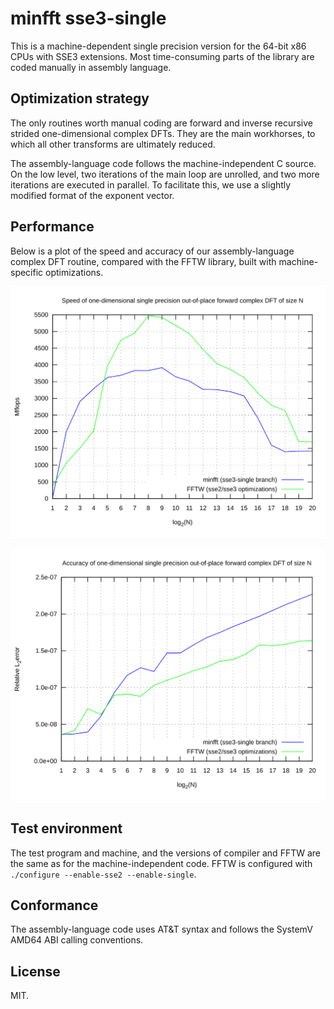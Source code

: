 # minfft sse3-single

This is a machine-dependent single precision version for the 64-bit x86
CPUs with SSE3 extensions.  Most time-consuming parts of the library are
coded manually in assembly language.

## Optimization strategy
The only routines worth manual coding are forward and inverse recursive
strided one-dimensional complex DFTs.  They are the main workhorses, to
which all other transforms are ultimately reduced.

The assembly-language code follows the machine-independent C source.
On the low level, two iterations of the main loop are unrolled, and two
more iterations are executed in parallel.  To facilitate this, we use a
slightly modified format of the exponent vector.

## Performance
Below is a plot of the speed and accuracy of our assembly-language
complex DFT routine, compared with the FFTW library, built with
machine-specific optimizations.

![](speed.svg)

![](accuracy.svg)

## Test environment
The test program and machine, and the versions of compiler and FFTW are
the same as for the machine-independent code.  FFTW is configured with
`./configure --enable-sse2 --enable-single`.

## Conformance
The assembly-language code uses AT&T syntax and follows the SystemV
AMD64 ABI calling conventions.

## License
MIT.
